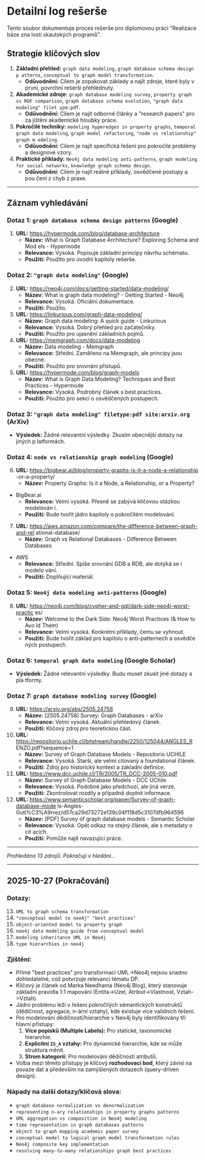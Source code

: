 # Detailní log rešerše

Tento soubor dokumentuje proces rešerše pro diplomovou práci "Realizace báze zna
lostí skautských programů".

## Strategie klíčových slov

1.  **Základní přehled:** `graph data modeling`, `graph database schema design p
atterns`, `conceptual to graph model transformation`.
    *   **Odůvodnění:** Cílem je zopakovat základy a najít zdroje, které byly v
první, povrchní rešerši přehlédnuty.
2.  **Akademické zdroje:** `graph database modeling survey`, `property graph vs
RDF comparison`, `graph database schema evolution`, `"graph data modeling" filet
ype:pdf`.
    *   **Odůvodnění:** Cílem je najít odborné články a "research papers" pro za
jištění akademické hloubky práce.
3.  **Pokročilé techniky:** `modeling hyperedges in property graphs`, `temporal
graph data modeling`, `graph model refactoring`, `"node vs relationship" graph m
odeling`.
    *   **Odůvodnění:** Cílem je najít specifická řešení pro pokročilé problémy
a designové vzory.
4.  **Praktické příklady:** `Neo4j data modeling anti-patterns`, `graph modeling
 for social networks`, `knowledge graph schema design`.
    *   **Odůvodnění:** Cílem je najít reálné příklady, osvědčené postupy a pou
čení z chyb z praxe.

---

## Záznam vyhledávání

### Dotaz 1: `graph database schema design patterns` (Google)

1.  **URL:** https://hypermode.com/blog/database-architecture
    *   **Název:** What is Graph Database Architecture? Exploring Schema and Mod
els - Hypermode
    *   **Relevance:** Vysoká. Popisuje základní principy návrhu schématu.
    *   **Použití:** Použito pro úvodní kapitoly rešerše.

### Dotaz 2: `"graph data modeling"` (Google)

2.  **URL:** https://neo4j.com/docs/getting-started/data-modeling/
    *   **Název:** What is graph data modeling? - Getting Started - Neo4j
    *   **Relevance:** Vysoká. Oficiální dokumentace.
    *   **Použití:** Použito.
3.  **URL:** https://linkurious.com/graph-data-modeling/
    *   **Název:** Graph data modeling: A quick guide - Linkurious
    *   **Relevance:** Vysoká. Dobrý přehled pro začátečníky.
    *   **Použití:** Použito pro ujasnění základních pojmů.
4.  **URL:** https://memgraph.com/docs/data-modeling
    *   **Název:** Data modeling - Memgraph
    *   **Relevance:** Střední. Zaměřeno na Memgraph, ale principy jsou obecné.
    *   **Použití:** Použito pro srovnání přístupů.
5.  **URL:** https://hypermode.com/blog/graph-models
    *   **Název:** What is Graph Data Modeling? Techniques and Best Practices -
Hypermode
    *   **Relevance:** Vysoká. Podrobný článek s best practices.
    *   **Použití:** Použito pro sekci o osvědčených postupech.

### Dotaz 3: `"graph data modeling" filetype:pdf site:arxiv.org` (ArXiv)

*   **Výsledek:** Žádné relevantní výsledky. Zkusím obecnější dotazy na jiných p
latformách.

### Dotaz 4: `node vs relationship graph modeling` (Google)

6.  **URL:** https://bigbear.ai/blog/property-graphs-is-it-a-node-a-relationship
-or-a-property/
    *   **Název:** Property Graphs: Is it a Node, a Relationship, or a Property?
 - BigBear.ai
    *   **Relevance:** Velmi vysoká. Přesně se zabývá klíčovou otázkou modelován
í.
    *   **Použití:** Bude tvořit jádro kapitoly o pokročilém modelování.
7.  **URL:** https://aws.amazon.com/compare/the-difference-between-graph-and-rel
ational-database/
    *   **Název:** Graph vs Relational Databases - Difference Between Databases
- AWS
    *   **Relevance:** Střední. Spíše srovnání GDB a RDB, ale dotýká se i modelo
vání.
    *   **Použití:** Doplňující materiál.

### Dotaz 5: `Neo4j data modeling anti-patterns` (Google)

8.  **URL:** https://neo4j.com/blog/cypher-and-gql/dark-side-neo4j-worst-practic
es/
    *   **Název:** Welcome to the Dark Side: Neo4j Worst Practices (& How to Avo
id Them)
    *   **Relevance:** Velmi vysoká. Konkrétní příklady, čemu se vyhnout.
    *   **Použití:** Bude tvořit základ pro kapitolu o anti-patternech a osvědče
ných postupech.

### Dotaz 6: `temporal graph data modeling` (Google Scholar)

*   **Výsledek:** Žádné relevantní výsledky. Budu muset zkusit jiné dotazy a pla
tformy.

### Dotaz 7: `graph database modeling survey` (Google)

9.  **URL:** https://arxiv.org/abs/2505.24758
    *   **Název:** [2505.24758] Survey: Graph Databases - arXiv
    *   **Relevance:** Velmi vysoká. Aktuální přehledový článek.
    *   **Použití:** Klíčový zdroj pro teoretickou část.
10. **URL:** https://repositorio.uchile.cl/bitstream/handle/2250/125044/ANGLES_R
ENZO.pdf?sequence=1
    *   **Název:** Survey of Graph Database Models - Repositorio UCHILE
    *   **Relevance:** Vysoká. Starší, ale velmi citovaný a foundational článek.
    *   **Použití:** Zdroj pro historický kontext a základní definice.
11. **URL:** https://www.dcc.uchile.cl/TR/2005/TR_DCC-2005-010.pdf
    *   **Název:** Survey of Graph Database Models - DCC UChile
    *   **Relevance:** Vysoká. Podobné jako předchozí, ale jiná verze.
    *   **Použití:** Zkontrolovat rozdíly a případně doplnit informace.
12. **URL:** https://www.semanticscholar.org/paper/Survey-of-graph-database-mode
ls-Angles-Guti%C3%A9rrez/d57ca29d73272e139c04f118d5c3107dfb964596
    *   **Název:** [PDF] Survey of graph database models - Semantic Scholar
    *   **Relevance:** Vysoká. Opět odkaz na stejný článek, ale s metadaty o cit
acích.
    *   **Použití:** Pomůže najít navazující práce.

---
*Prohledáno 13 zdrojů. Pokračuji v hledání...*

---

## 2025-10-27 (Pokračování)

### Dotazy:
13. `UML to graph schema transformation`
14. `"conceptual model to neo4j" "best practices"`
15. `object-oriented model to property graph`
16. `neo4j data modeling guide from conceptual model`
17. `modeling inheritance UML in Neo4j`
18. `type hierarchies in neo4j`

### Zjištění:
-   Přímé "best practices" pro transformaci UML->Neo4j nejsou snadno dohledatelné, což potvrzuje relevanci tématu DP.
-   Klíčový je článek od Marka Needhama (Neo4j Blog), který stanovuje základní pravidla 1:1 mapování (Entita->Uzel, Atribut->Vlastnost, Vztah->Vztah).
-   Jádro problému leží v řešení pokročilých sémantických konstruktů (dědičnost, agregace, n-ární vztahy), kde existuje více validních řešení.
-   Pro modelování dědičnosti/hierarchie v Neo4j byly identifikovány tři hlavní přístupy:
    1.  **Více popisků (Multiple Labels):** Pro statické, taxonomické hierarchie.
    2.  **Explicitní `IS_A` vztahy:** Pro dynamické hierarchie, kde se může struktura měnit.
    3.  **Strom kategorií:** Pro modelování dědičnosti atributů.
-   Volba mezi těmito přístupy je klíčový **rozhodovací bod**, který závisí na povaze dat a především na zamýšlených dotazech (query-driven design).

### Nápady na další dotazy/klíčová slova:
-   `graph database normalization vs denormalization`
-   `representing n-ary relationships in property graphs patterns`
-   `UML aggregation vs composition in Neo4j modeling`
-   `time representation in graph databases patterns`
-   `object to graph mapping academic paper survey`
-   `conceptual model to logical graph model transformation rules`
-   `Neo4j composite key implementation`
-   `resolving many-to-many relationships graph best practices`

